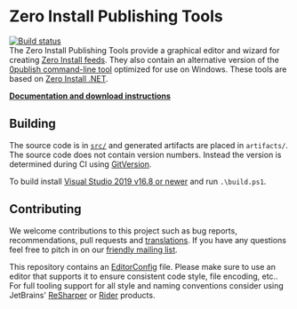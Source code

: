 # Zero Install Publishing Tools

[![Build status](https://img.shields.io/appveyor/ci/0install/0publish-win.svg)](https://ci.appveyor.com/project/0install/0publish-win)  
The Zero Install Publishing Tools provide a graphical editor and wizard for creating [Zero Install feeds](https://0install.github.io/docs/packaging/). They also contain an alternative version of the [0publish command-line tool](https://docs.0install.net/tools/0publish/) optimized for use on Windows. These tools are based on [Zero Install .NET](https://github.com/0install/0install-dotnet).

**[Documentation and download instructions](https://docs.0install.net/tools/0publish-win/)**

## Building

The source code is in [`src/`](src/) and generated artifacts are placed in `artifacts/`.  
The source code does not contain version numbers. Instead the version is determined during CI using [GitVersion](http://gitversion.readthedocs.io/).

To build install [Visual Studio 2019 v16.8 or newer](https://www.visualstudio.com/downloads/) and run `.\build.ps1`.  

## Contributing

We welcome contributions to this project such as bug reports, recommendations, pull requests and [translations](https://www.transifex.com/eicher/0install-win/). If you have any questions feel free to pitch in on our [friendly mailing list](https://0install.net/support.html#lists).

This repository contains an [EditorConfig](http://editorconfig.org/) file. Please make sure to use an editor that supports it to ensure consistent code style, file encoding, etc.. For full tooling support for all style and naming conventions consider using JetBrains' [ReSharper](https://www.jetbrains.com/resharper/) or [Rider](https://www.jetbrains.com/rider/) products.
